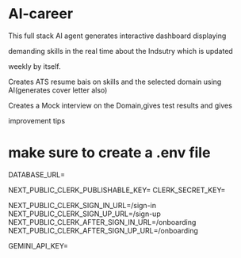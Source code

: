 # AI-career

This full stack AI agent generates interactive dashboard displaying

demanding skills in the real time about the Indsutry which is updated

weekly by itself.

Creates ATS resume bais on skills and the selected domain using AI(generates cover letter also)

Creates a Mock interview on the Domain,gives test results and gives

improvement tips



# make  sure to create a .env file 

DATABASE_URL=

NEXT_PUBLIC_CLERK_PUBLISHABLE_KEY=
CLERK_SECRET_KEY=

NEXT_PUBLIC_CLERK_SIGN_IN_URL=/sign-in
NEXT_PUBLIC_CLERK_SIGN_UP_URL=/sign-up
NEXT_PUBLIC_CLERK_AFTER_SIGN_IN_URL=/onboarding
NEXT_PUBLIC_CLERK_AFTER_SIGN_UP_URL=/onboarding

GEMINI_API_KEY=

